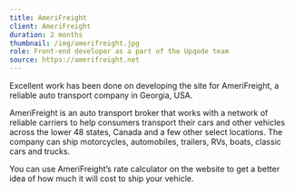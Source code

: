 ```yaml
---
title: AmeriFreight
client: AmeriFreight
duration: 2 months
thumbnail: /img/amerifreight.jpg
role: Front-end developer as a part of the Upqode team
source: https://amerifreight.net
---
```


Excellent work has been done on developing the site for AmeriFreight, a
reliable auto transport company in Georgia, USA.

AmeriFreight is an auto transport broker that works with a network of reliable carriers to help consumers transport their cars and other vehicles across the lower 48 states, Canada and a few other select locations. The company can ship motorcycles, automobiles, trailers, RVs, boats, classic cars and trucks.

You can use AmeriFreight’s rate calculator on the website to get a better idea of how much it will cost to ship your vehicle.

